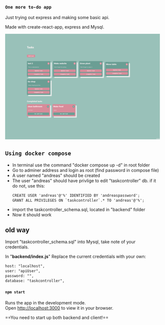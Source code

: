 ### `One more to-do app`

Just trying out express and making some basic api.

Made with create-react-app, express and Mysql.

![Alt Text](example.gif)

## `Using docker compose`

- In terminal use the command "docker compose up -d" in root folder
- Go to adminer address and login as root (find password in compose file)
- A user named "andreas" should be created 
- The user "andreas" should have privlige to edit "taskcontroller" db. if it do not, use this:
    ```
    CREATE USER 'andreas'@'%' IDENTIFIED BY 'andreaspassword';
    GRANT ALL PRIVILEGES ON `taskcontroller`.* TO 'andreas'@'%';
    ```
- import the taskcontroller_schema.sql, located in "backend" folder
- Now it should work




## old way
Import "taskcontroller_schema.sql" into Mysql, take note of your credentials.

In "**backend/index.js**"
Replace the current credentials with your own:

```
host: "localhost",
user: "apiUser",
password: "",
database: "taskcontroller",
```

#### `npm start`

Runs the app in the development mode.\
Open [http://localhost:3000](http://localhost:3000) to view it in your browser.

==You need to start up both backend and client!==
